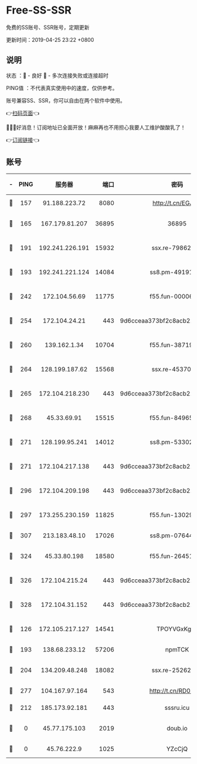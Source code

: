 # Free-SS-SSR

免费的SS账号、SSR账号，定期更新

更新时间：2019-04-25 23:22 +0800

## 说明

状态     ：🙂 - 良好 🙁 - 多次连接失败或连接超时

PING值   ：不代表真实使用中的速度，仅供参考。

账号兼容SS、SSR，你可以自由在两个软件中使用。

👉[扫码页面](https://liesauer.github.io/Free-SS-SSR/)👈

🎉🎉🎉好消息！订阅地址已全面开放！麻麻再也不用担心我要人工维护酸酸乳了！

👉[订阅链接](https://www.liesauer.net/yogurt/subscribe?ACCESS_TOKEN=DAYxR3mMaZAsaqUb)👈

## 账号

|-|PING|服务器|端口|密码|加密方式|区域|
|:----:|:----:|:-----:|-----:|:----:|:----:|:----:|
|🙂|157|91.188.223.72|8080|http://t.cn/EGJIyrl|rc4-md5|RU|
|🙂|165|167.179.81.207|36895|36895|aes-256-cfb|JP|
|🙂|191|192.241.226.191|15932|ssx.re-79862247|aes-256-cfb|US|
|🙂|193|192.241.221.124|14084|ss8.pm-49191647|aes-256-cfb|US|
|🙂|242|172.104.56.69|11775|f55.fun-00006496|aes-256-cfb|SG|
|🙂|254|172.104.24.21|443|9d6cceaa373bf2c8acb22e60b6a58be6|aes-256-cfb|US|
|🙂|260|139.162.1.34|10704|f55.fun-38719730|aes-256-cfb|SG|
|🙂|264|128.199.187.62|15568|ssx.re-45370226|aes-256-cfb|SG|
|🙂|265|172.104.218.230|443|9d6cceaa373bf2c8acb22e60b6a58be6|aes-256-cfb|US|
|🙂|268|45.33.69.91|15515|f55.fun-84965804|aes-256-cfb|US|
|🙂|271|128.199.95.241|14012|ss8.pm-53302333|aes-256-cfb|SG|
|🙂|271|172.104.217.138|443|9d6cceaa373bf2c8acb22e60b6a58be6|aes-256-cfb|US|
|🙂|296|172.104.209.198|443|9d6cceaa373bf2c8acb22e60b6a58be6|aes-256-cfb|US|
|🙂|297|173.255.230.159|11825|f55.fun-13029345|aes-256-cfb|US|
|🙂|307|213.183.48.10|17026|ss8.pm-07644658|rc4-md5|RU|
|🙂|324|45.33.80.198|18580|f55.fun-26451739|aes-256-cfb|US|
|🙂|326|172.104.215.24|443|9d6cceaa373bf2c8acb22e60b6a58be6|aes-256-cfb|US|
|🙂|328|172.104.31.152|443|9d6cceaa373bf2c8acb22e60b6a58be6|aes-256-cfb|US|
|🙂|126|172.105.217.127|14541|TPOYVGxKglpi|aes-256-cfb|JP|
|🙂|193|138.68.233.12|57206|npmTCK|rc4-md5|US|
|🙂|204|134.209.48.248|18082|ssx.re-25262818|aes-256-cfb|US|
|🙂|277|104.167.97.164|543|http://t.cn/RD0D7sx|rc4-md5|CA|
|🙁|212|185.173.92.181|443|sssru.icu|rc4-md5|RU|
|🙁|0|45.77.175.103|2019|doub.io|aes-128-ctr|SG|
|🙁|0|45.76.222.9|1025|YZcCjQ|rc4-md5|JP|
